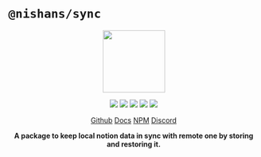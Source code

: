 # `@nishans/sync`

<p align="center">
  <img width="125" src="https://github.com/Devorein/Nishan/blob/master/packages/sync/docs/static/img/logo.svg"/>
</p>

<p align="center">
  <img src="https://img.shields.io/bundlephobia/minzip/@nishans/sync?label=minzipped&style=flat"/>
  <img src="https://img.shields.io/npm/dw/@nishans/sync?style=flat"/>
  <img src="https://img.shields.io/github/issues/devorein/nishan/@nishans/sync"/>
  <img src="https://img.shields.io/npm/v/@nishans/sync"/>
  <img src="https://img.shields.io/codecov/c/github/devorein/Nishan?flag=sync"/>
</p>

<p align="center">
  <a href="https://github.com/Devorein/Nishan/tree/master/packages/sync">Github</a>
  <a href=https://nishan-docs.netlify.app>Docs</a>
  <a href="https://www.npmjs.com/package/@nishans/sync">NPM</a>
  <a href="https://discord.com/invite/SpwHCz8ysx">Discord</a>
</p>

<p align="center"><b>A package to keep local notion data in sync with remote one by storing and restoring it.</b></p>